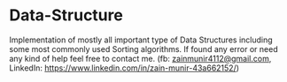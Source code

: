 # Data-Structure
Implementation of mostly all important type of Data Structures including some most commonly used Sorting algorithms.
If found any error or need any kind of help feel free to contact me.
(fb: zainmunir4112@gmail.com, LinkedIn: https://www.linkedin.com/in/zain-munir-43a662152/)
